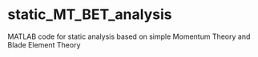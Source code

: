 # static_MT_BET_analysis
MATLAB code for static analysis based on simple Momentum Theory and Blade Element Theory
